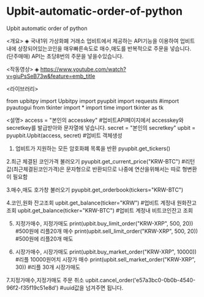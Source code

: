 # Upbit-automatic-order-of-python
Upbit automatic order of python

<개요>
◈ 국내1위 가상화폐 거래소 업비트에서 제공하는 API기능을 이용하여 업비트 내에 상장되어있는코인을 매우빠른속도로 매수,매도를 반복적으로
   주문을 넣습니다. (단주매매) API는 초당8번의 주문을 넣을수있습니다. 

<작동영상>
◈ https://www.youtube.com/watch?v=giuPsSeB73w&feature=emb_title

<라이브러리>

from upbitpy import Upbitpy
import pyupbit
import requests
#import pyautogui
from tkinter import *
import time
import tkinter as tk


<설명>
access = "본인의 accesskey"  #업비트API페이지에서 accesskey와 secretkey를 발급받아와 문자열에 넣습니다.
secret = "본인의 secretkey" 
upbit = pyupbit.Upbit(access, secret) #업비트 객체생성



1. 업비트가 지원하는 모든 암호화폐 목록을 반환 
pyupbit.get_tickers()


2.최근 체결된 코인가격 불러오기
pyupbit.get_current_price("KRW-BTC") #리턴값(최근체결된코인가격)은 문자형으로 반환되므로 나중에 연산을위해서는 따로 형변환이 필요함


3.매수,매도 호가창 불러오기
pyupbit.get_orderbook(tickers="KRW-BTC")


4.코인,원화 잔고조회
upbit.get_balance(ticker="KRW") #업비트 계정내 원화잔고 조회
upbit.get_balance(ticker="KRW-BTC") #업비트 계정내 비트코인잔고 조회


5. 지정가매수, 지정가매도
print(upbit.buy_limit_order("KRW-XRP", 500, 20)) #500원에 리플20개 매수
print(upbit.sell_limit_order("KRW-XRP", 500, 20)) #500원에 리플20개 매도


6. 시장가매수, 시장가매도
print(upbit.buy_market_order("KRW-XRP", 10000)) #리플 10000원어치 시장가 매수
print(upbit.sell_market_order("KRW-XRP", 30))  #리플 30개 시장가매도


7.지정가매수,지정가매도 주문 취소
upbit.cancel_order('e57a3bc0-0b0b-4540-96f2-f35f19c51e8d') #uuid값을 넘겨주면 됩니다.

